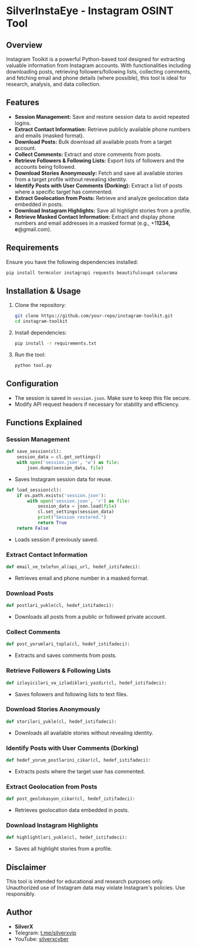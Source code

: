 # SilverInstaEye - Instagram OSINT Tool

## Overview
Instagram Toolkit is a powerful Python-based tool designed for extracting valuable information from Instagram accounts. With functionalities including downloading posts, retrieving followers/following lists, collecting comments, and fetching email and phone details (where possible), this tool is ideal for research, analysis, and data collection.

## Features
- **Session Management:** Save and restore session data to avoid repeated logins.
- **Extract Contact Information:** Retrieve publicly available phone numbers and emails (masked format).
- **Download Posts:** Bulk download all available posts from a target account.
- **Collect Comments:** Extract and store comments from posts.
- **Retrieve Followers & Following Lists:** Export lists of followers and the accounts being followed.
- **Download Stories Anonymously:** Fetch and save all available stories from a target profile without revealing identity.
- **Identify Posts with User Comments (Dorking):** Extract a list of posts where a specific target has commented.
- **Extract Geolocation from Posts:** Retrieve and analyze geolocation data embedded in posts.
- **Download Instagram Highlights:** Save all highlight stories from a profile.
- **Retrieve Masked Contact Information:** Extract and display phone numbers and email addresses in a masked format (e.g., +1******1234, e******@gmail.com).

## Requirements
Ensure you have the following dependencies installed:
```sh
pip install termcolor instagrapi requests beautifulsoup4 colorama
```

## Installation & Usage
1. Clone the repository:
   ```sh
   git clone https://github.com/your-repo/instagram-toolkit.git
   cd instagram-toolkit
   ```
2. Install dependencies:
   ```sh
   pip install -r requirements.txt
   ```
3. Run the tool:
   ```sh
   python tool.py
   ```

## Configuration
- The session is saved in `session.json`. Make sure to keep this file secure.
- Modify API request headers if necessary for stability and efficiency.

## Functions Explained
### **Session Management**
```python
def save_session(cl):
    session_data = cl.get_settings()
    with open('session.json', 'w') as file:
        json.dump(session_data, file)
```
- Saves Instagram session data for reuse.

```python
def load_session(cl):
    if os.path.exists('session.json'):
        with open('session.json', 'r') as file:
            session_data = json.load(file)
            cl.set_settings(session_data)
            print("Session restored.")
            return True
    return False
```
- Loads session if previously saved.

### **Extract Contact Information**
```python
def email_ve_telefon_al(api_url, hedef_istifadeci):
```
- Retrieves email and phone number in a masked format.

### **Download Posts**
```python
def postlari_yukle(cl, hedef_istifadeci):
```
- Downloads all posts from a public or followed private account.

### **Collect Comments**
```python
def post_yorumlari_topla(cl, hedef_istifadeci):
```
- Extracts and saves comments from posts.

### **Retrieve Followers & Following Lists**
```python
def izləyiciləri_və_izlədikləri_yazdır(cl, hedef_istifadeci):
```
- Saves followers and following lists to text files.

### **Download Stories Anonymously**
```python
def storiləri_yukle(cl, hedef_istifadeci):
```
- Downloads all available stories without revealing identity.

### **Identify Posts with User Comments (Dorking)**
```python
def hedef_yorum_postlarini_cikar(cl, hedef_istifadeci):
```
- Extracts posts where the target user has commented.

### **Extract Geolocation from Posts**
```python
def post_geolokasyon_cikar(cl, hedef_istifadeci):
```
- Retrieves geolocation data embedded in posts.

### **Download Instagram Highlights**
```python
def highlightlari_yukle(cl, hedef_istifadeci):
```
- Saves all highlight stories from a profile.

## Disclaimer
This tool is intended for educational and research purposes only. Unauthorized use of Instagram data may violate Instagram's policies. Use responsibly.

## Author
- **SilverX**
- Telegram: [t.me/silverxvip](https://t.me/silverxvip)
- YouTube: [silverxcyber](https://www.youtube.com/@silverxcyber)

